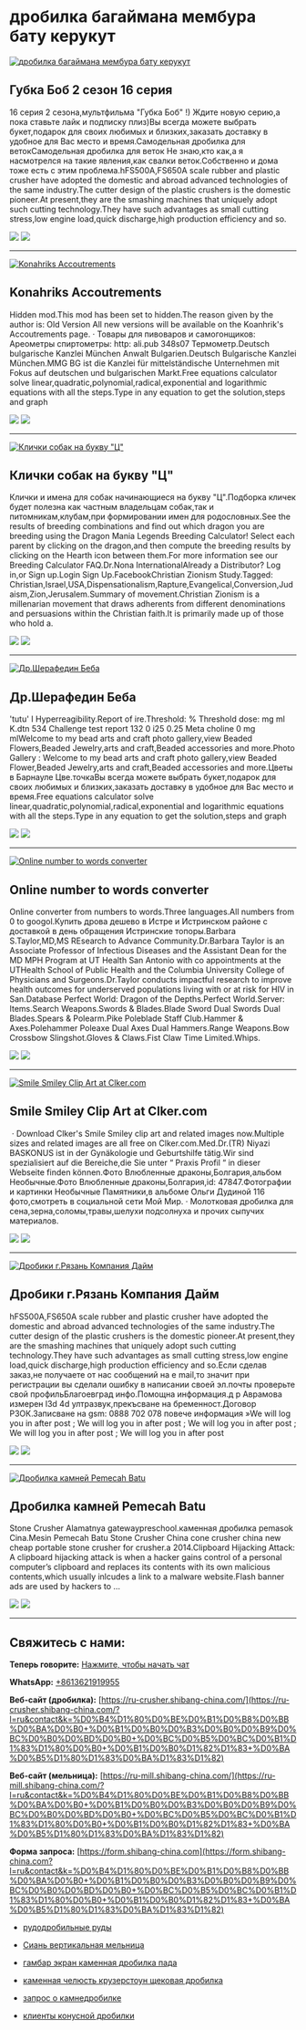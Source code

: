 # дробилка багаймана мембура бату керукут

<a href="https://swt.shibang-china.com/?l=ru&img&k=%D0%B4%D1%80%D0%BE%D0%B1%D0%B8%D0%BB%D0%BA%D0%B0+%D0%B1%D0%B0%D0%B3%D0%B0%D0%B9%D0%BC%D0%B0%D0%BD%D0%B0+%D0%BC%D0%B5%D0%BC%D0%B1%D1%83%D1%80%D0%B0+%D0%B1%D0%B0%D1%82%D1%83+%D0%BA%D0%B5%D1%80%D1%83%D0%BA%D1%83%D1%82" target="_blank">![дробилка багаймана мембура бату керукут](http://static.shibang-china.com/all-800x300/794.jpg)</a>

## Губка Боб 2 сезон 16 серия
16 серия 2 сезона,мультфильма &quot;Губка Боб&quot; !) Ждите новую серию,а пока ставьте лайк и подписку плиз)Вы всегда можете выбрать букет,подарок для своих любимых и близких,заказать доставку в удобное для Вас место и время.Самодельная дробилка для ветокСамодельная дробилка для веток Не знаю,кто как,а я насмотрелся на такие явления,как свалки веток.Собственно и дома тоже есть с этим проблема.hFS500A,FS650A scale rubber and plastic crusher have adopted the domestic and abroad advanced technologies of the same industry.The cutter design of the plastic crushers is the domestic pioneer.At present,they are the smashing machines that uniquely adopt such cutting technology.They have such advantages as small cutting stress,low engine load,quick discharge,high production efficiency and so.


<a href="https://whatsapp.shibangsoft.com/WhatsApp.php" target="_blank" title="WhatsApp">![](http://static.shibang-china.com/icon/whatsapp.png)</a> <a href="https://swt.shibang-china.com/?l=ru&icon&k=%D0%B4%D1%80%D0%BE%D0%B1%D0%B8%D0%BB%D0%BA%D0%B0+%D0%B1%D0%B0%D0%B3%D0%B0%D0%B9%D0%BC%D0%B0%D0%BD%D0%B0+%D0%BC%D0%B5%D0%BC%D0%B1%D1%83%D1%80%D0%B0+%D0%B1%D0%B0%D1%82%D1%83+%D0%BA%D0%B5%D1%80%D1%83%D0%BA%D1%83%D1%82" target="_blank">![](http://static.shibang-china.com/icon/chat-ru.png)</a>

---

<a href="https://swt.shibang-china.com/?l=ru&img&k=%D0%B4%D1%80%D0%BE%D0%B1%D0%B8%D0%BB%D0%BA%D0%B0+%D0%B1%D0%B0%D0%B3%D0%B0%D0%B9%D0%BC%D0%B0%D0%BD%D0%B0+%D0%BC%D0%B5%D0%BC%D0%B1%D1%83%D1%80%D0%B0+%D0%B1%D0%B0%D1%82%D1%83+%D0%BA%D0%B5%D1%80%D1%83%D0%BA%D1%83%D1%82" target="_blank">![Konahriks Accoutrements](http://static.shibang-china.com/all-800x300/1099.jpg)</a>

## Konahriks Accoutrements
Hidden mod.This mod has been set to hidden.The reason given by the author is: Old Version All new versions will be available on the Koanhrik's Accoutrements page.&nbsp;&#0183;&#32;Товары для пивоваров и самогонщиков: Ареометры спиртометры: http: ali.pub 348s07 Термометр.Deutsch bulgarische Kanzlei M&#252;nchen Anwalt Bulgarien.Deutsch Bulgarische Kanzlei M&#252;nchen.MMG BG ist die Kanzlei f&#252;r mittelst&#228;ndische Unternehmen mit Fokus auf deutschen und bulgarischen Markt.Free equations calculator solve linear,quadratic,polynomial,radical,exponential and logarithmic equations with all the steps.Type in any equation to get the solution,steps and graph


<a href="https://whatsapp.shibangsoft.com/WhatsApp.php" target="_blank" title="WhatsApp">![](http://static.shibang-china.com/icon/whatsapp.png)</a> <a href="https://swt.shibang-china.com/?l=ru&icon&k=%D0%B4%D1%80%D0%BE%D0%B1%D0%B8%D0%BB%D0%BA%D0%B0+%D0%B1%D0%B0%D0%B3%D0%B0%D0%B9%D0%BC%D0%B0%D0%BD%D0%B0+%D0%BC%D0%B5%D0%BC%D0%B1%D1%83%D1%80%D0%B0+%D0%B1%D0%B0%D1%82%D1%83+%D0%BA%D0%B5%D1%80%D1%83%D0%BA%D1%83%D1%82" target="_blank">![](http://static.shibang-china.com/icon/chat-ru.png)</a>

---

<a href="https://swt.shibang-china.com/?l=ru&img&k=%D0%B4%D1%80%D0%BE%D0%B1%D0%B8%D0%BB%D0%BA%D0%B0+%D0%B1%D0%B0%D0%B3%D0%B0%D0%B9%D0%BC%D0%B0%D0%BD%D0%B0+%D0%BC%D0%B5%D0%BC%D0%B1%D1%83%D1%80%D0%B0+%D0%B1%D0%B0%D1%82%D1%83+%D0%BA%D0%B5%D1%80%D1%83%D0%BA%D1%83%D1%82" target="_blank">![Клички собак на букву &quot;Ц&quot;](http://static.shibang-china.com/all-800x300/1191.jpg)</a>

## Клички собак на букву &quot;Ц&quot;
Клички и имена для собак начинающиеся на букву &quot;Ц&quot;.Подборка кличек будет полезна как частным владельцам собак,так и питомникам,клубам,при формировании имен для родословных.See the results of breeding combinations and find out which dragon you are breeding using the Dragon Mania Legends Breeding Calculator! Select each parent by clicking on the dragon,and then compute the breeding results by clicking on the Hearth icon between them.For more information see our Breeding Calculator FAQ.Dr.Nona InternationalAlready a Distributor? Log in,or Sign up.Login Sign Up.FacebookChristian Zionism Study.Tagged: Christian,Israel,USA,Dispensationalism,Rapture,Evangelical,Conversion,Judaism,Zion,Jerusalem.Summary of movement.Christian Zionism is a millenarian movement that draws adherents from different denominations and persuasions within the Christian faith.It is primarily made up of those who hold a.


<a href="https://whatsapp.shibangsoft.com/WhatsApp.php" target="_blank" title="WhatsApp">![](http://static.shibang-china.com/icon/whatsapp.png)</a> <a href="https://swt.shibang-china.com/?l=ru&icon&k=%D0%B4%D1%80%D0%BE%D0%B1%D0%B8%D0%BB%D0%BA%D0%B0+%D0%B1%D0%B0%D0%B3%D0%B0%D0%B9%D0%BC%D0%B0%D0%BD%D0%B0+%D0%BC%D0%B5%D0%BC%D0%B1%D1%83%D1%80%D0%B0+%D0%B1%D0%B0%D1%82%D1%83+%D0%BA%D0%B5%D1%80%D1%83%D0%BA%D1%83%D1%82" target="_blank">![](http://static.shibang-china.com/icon/chat-ru.png)</a>

---

<a href="https://swt.shibang-china.com/?l=ru&img&k=%D0%B4%D1%80%D0%BE%D0%B1%D0%B8%D0%BB%D0%BA%D0%B0+%D0%B1%D0%B0%D0%B3%D0%B0%D0%B9%D0%BC%D0%B0%D0%BD%D0%B0+%D0%BC%D0%B5%D0%BC%D0%B1%D1%83%D1%80%D0%B0+%D0%B1%D0%B0%D1%82%D1%83+%D0%BA%D0%B5%D1%80%D1%83%D0%BA%D1%83%D1%82" target="_blank">![Др.Шерафедин Беба](http://static.shibang-china.com/all-800x300/1481.jpg)</a>

## Др.Шерафедин Беба
'tutu' I Hyperreagibility.Report of ire.Threshold: % Threshold dose: mg ml K.dtn 534 Challenge test report 132 0 i25 0.25 Meta choline 0 mg mlWelcome to my bead arts and craft photo gallery,view Beaded Flowers,Beaded Jewelry,arts and craft,Beaded accessories and more.Photo Gallery : Welcome to my bead arts and craft photo gallery,view Beaded Flower,Beaded Jewelry,arts and craft,Beaded accessories and more.Цветы в Барнауле Цве.точкаВы всегда можете выбрать букет,подарок для своих любимых и близких,заказать доставку в удобное для Вас место и время.Free equations calculator solve linear,quadratic,polynomial,radical,exponential and logarithmic equations with all the steps.Type in any equation to get the solution,steps and graph


<a href="https://whatsapp.shibangsoft.com/WhatsApp.php" target="_blank" title="WhatsApp">![](http://static.shibang-china.com/icon/whatsapp.png)</a> <a href="https://swt.shibang-china.com/?l=ru&icon&k=%D0%B4%D1%80%D0%BE%D0%B1%D0%B8%D0%BB%D0%BA%D0%B0+%D0%B1%D0%B0%D0%B3%D0%B0%D0%B9%D0%BC%D0%B0%D0%BD%D0%B0+%D0%BC%D0%B5%D0%BC%D0%B1%D1%83%D1%80%D0%B0+%D0%B1%D0%B0%D1%82%D1%83+%D0%BA%D0%B5%D1%80%D1%83%D0%BA%D1%83%D1%82" target="_blank">![](http://static.shibang-china.com/icon/chat-ru.png)</a>

---

<a href="https://swt.shibang-china.com/?l=ru&img&k=%D0%B4%D1%80%D0%BE%D0%B1%D0%B8%D0%BB%D0%BA%D0%B0+%D0%B1%D0%B0%D0%B3%D0%B0%D0%B9%D0%BC%D0%B0%D0%BD%D0%B0+%D0%BC%D0%B5%D0%BC%D0%B1%D1%83%D1%80%D0%B0+%D0%B1%D0%B0%D1%82%D1%83+%D0%BA%D0%B5%D1%80%D1%83%D0%BA%D1%83%D1%82" target="_blank">![Online number to words converter](http://static.shibang-china.com/all-800x300/974.jpg)</a>

## Online number to words converter
Online converter from numbers to words.Three languages.All numbers from 0 to googol.Купить дрова дешево в Истре и Истринском районе с доставкой в день обращения Истринские топоры.Barbara S.Taylor,MD,MS REsearch to Advance Community.Dr.Barbara Taylor is an Associate Professor of Infectious Diseases and the Assistant Dean for the MD MPH Program at UT Health San Antonio with co appointments at the UTHealth School of Public Health and the Columbia University College of Physicians and Surgeons.Dr.Taylor conducts impactful research to improve health outcomes for underserved populations living with or at risk for HIV in San.Database Perfect World: Dragon of the Depths.Perfect World.Server: Items.Search Weapons.Swords &amp; Blades.Blade Sword Dual Swords Dual Blades.Spears &amp; Polearm.Pike Poleblade Staff Club.Hammer &amp; Axes.Polehammer Poleaxe Dual Axes Dual Hammers.Range Weapons.Bow Crossbow Slingshot.Gloves &amp; Claws.Fist Claw Time Limited.Whips.


<a href="https://whatsapp.shibangsoft.com/WhatsApp.php" target="_blank" title="WhatsApp">![](http://static.shibang-china.com/icon/whatsapp.png)</a> <a href="https://swt.shibang-china.com/?l=ru&icon&k=%D0%B4%D1%80%D0%BE%D0%B1%D0%B8%D0%BB%D0%BA%D0%B0+%D0%B1%D0%B0%D0%B3%D0%B0%D0%B9%D0%BC%D0%B0%D0%BD%D0%B0+%D0%BC%D0%B5%D0%BC%D0%B1%D1%83%D1%80%D0%B0+%D0%B1%D0%B0%D1%82%D1%83+%D0%BA%D0%B5%D1%80%D1%83%D0%BA%D1%83%D1%82" target="_blank">![](http://static.shibang-china.com/icon/chat-ru.png)</a>

---

<a href="https://swt.shibang-china.com/?l=ru&img&k=%D0%B4%D1%80%D0%BE%D0%B1%D0%B8%D0%BB%D0%BA%D0%B0+%D0%B1%D0%B0%D0%B3%D0%B0%D0%B9%D0%BC%D0%B0%D0%BD%D0%B0+%D0%BC%D0%B5%D0%BC%D0%B1%D1%83%D1%80%D0%B0+%D0%B1%D0%B0%D1%82%D1%83+%D0%BA%D0%B5%D1%80%D1%83%D0%BA%D1%83%D1%82" target="_blank">![Smile Smiley Clip Art at Clker.com](http://static.shibang-china.com/all-800x300/130.jpg)</a>

## Smile Smiley Clip Art at Clker.com
&nbsp;&#0183;&#32;Download Clker's Smile Smiley clip art and related images now.Multiple sizes and related images are all free on Clker.com.Med.Dr.(TR) Niyazi BASKONUS ist in der Gyn&#228;kologie und Geburtshilfe t&#228;tig.Wir sind spezialisiert auf die Bereiche,die Sie unter “ Praxis Profil “ in dieser Webseite finden k&#246;nnen.Фото Влюбленные драконы,Болгария,альбом Необычные.Фото Влюбленные драконы,Болгария,id: 47847.Фотографии и картинки Необычные Памятники,в альбоме Ольги Дудиной 116 фото,смотреть в социальной сети Мой Мир.&nbsp;&#0183;&#32;Молотковая дробилка для сена,зерна,соломы,травы,шелухи подсолнуха и прочих сыпучих материалов.


<a href="https://whatsapp.shibangsoft.com/WhatsApp.php" target="_blank" title="WhatsApp">![](http://static.shibang-china.com/icon/whatsapp.png)</a> <a href="https://swt.shibang-china.com/?l=ru&icon&k=%D0%B4%D1%80%D0%BE%D0%B1%D0%B8%D0%BB%D0%BA%D0%B0+%D0%B1%D0%B0%D0%B3%D0%B0%D0%B9%D0%BC%D0%B0%D0%BD%D0%B0+%D0%BC%D0%B5%D0%BC%D0%B1%D1%83%D1%80%D0%B0+%D0%B1%D0%B0%D1%82%D1%83+%D0%BA%D0%B5%D1%80%D1%83%D0%BA%D1%83%D1%82" target="_blank">![](http://static.shibang-china.com/icon/chat-ru.png)</a>

---

<a href="https://swt.shibang-china.com/?l=ru&img&k=%D0%B4%D1%80%D0%BE%D0%B1%D0%B8%D0%BB%D0%BA%D0%B0+%D0%B1%D0%B0%D0%B3%D0%B0%D0%B9%D0%BC%D0%B0%D0%BD%D0%B0+%D0%BC%D0%B5%D0%BC%D0%B1%D1%83%D1%80%D0%B0+%D0%B1%D0%B0%D1%82%D1%83+%D0%BA%D0%B5%D1%80%D1%83%D0%BA%D1%83%D1%82" target="_blank">![Дробики г.Рязань Компания Дайм](http://static.shibang-china.com/all-800x300/211.jpg)</a>

## Дробики г.Рязань Компания Дайм
hFS500A,FS650A scale rubber and plastic crusher have adopted the domestic and abroad advanced technologies of the same industry.The cutter design of the plastic crushers is the domestic pioneer.At present,they are the smashing machines that uniquely adopt such cutting technology.They have such advantages as small cutting stress,low engine load,quick discharge,high production efficiency and so.Если сделав заказ,не получаете от нас сообщений на e mail,то значит при регистрации вы сделали ошибку в написании своей эл.почты проверьте свой профильБлагоевград инфо.Помощна информация.д р Аврамова измерен l3d 4d ултразвук,прекъсване на бременност.Договор РЗОК.Записване на gsm: 0888 702 078 повече информация &#187;We will log you in after post ; We will log you in after post ; We will log you in after post ; We will log you in after post ; We will log you in after post


<a href="https://whatsapp.shibangsoft.com/WhatsApp.php" target="_blank" title="WhatsApp">![](http://static.shibang-china.com/icon/whatsapp.png)</a> <a href="https://swt.shibang-china.com/?l=ru&icon&k=%D0%B4%D1%80%D0%BE%D0%B1%D0%B8%D0%BB%D0%BA%D0%B0+%D0%B1%D0%B0%D0%B3%D0%B0%D0%B9%D0%BC%D0%B0%D0%BD%D0%B0+%D0%BC%D0%B5%D0%BC%D0%B1%D1%83%D1%80%D0%B0+%D0%B1%D0%B0%D1%82%D1%83+%D0%BA%D0%B5%D1%80%D1%83%D0%BA%D1%83%D1%82" target="_blank">![](http://static.shibang-china.com/icon/chat-ru.png)</a>

---

<a href="https://swt.shibang-china.com/?l=ru&img&k=%D0%B4%D1%80%D0%BE%D0%B1%D0%B8%D0%BB%D0%BA%D0%B0+%D0%B1%D0%B0%D0%B3%D0%B0%D0%B9%D0%BC%D0%B0%D0%BD%D0%B0+%D0%BC%D0%B5%D0%BC%D0%B1%D1%83%D1%80%D0%B0+%D0%B1%D0%B0%D1%82%D1%83+%D0%BA%D0%B5%D1%80%D1%83%D0%BA%D1%83%D1%82" target="_blank">![Дробилка камней Pemecah Batu](http://static.shibang-china.com/all-800x300/1414.jpg)</a>

## Дробилка камней Pemecah Batu
Stone Crusher Alamatnya gatewaypreschool.каменная дробилка pemasok Cina.Mesin Pemecah Batu Stone Crusher China cone crusher china new cheap portable stone crusher for crusher.a 2014.Clipboard Hijacking Attack: A clipboard hijacking attack is when a hacker gains control of a personal computer’s clipboard and replaces its contents with its own malicious contents,which usually inlcudes a link to a malware website.Flash banner ads are used by hackers to …

<a href="https://whatsapp.shibangsoft.com/WhatsApp.php" target="_blank" title="WhatsApp">![](http://static.shibang-china.com/icon/whatsapp.png)</a> <a href="https://swt.shibang-china.com/?l=ru&icon&k=%D0%B4%D1%80%D0%BE%D0%B1%D0%B8%D0%BB%D0%BA%D0%B0+%D0%B1%D0%B0%D0%B3%D0%B0%D0%B9%D0%BC%D0%B0%D0%BD%D0%B0+%D0%BC%D0%B5%D0%BC%D0%B1%D1%83%D1%80%D0%B0+%D0%B1%D0%B0%D1%82%D1%83+%D0%BA%D0%B5%D1%80%D1%83%D0%BA%D1%83%D1%82" target="_blank">![](http://static.shibang-china.com/icon/chat-ru.png)</a>

---
## Свяжитесь с нами:

**Теперь говорите:** [Нажмите, чтобы начать чат](https://swt.shibang-china.com?l=ru&contact&k=%D0%B4%D1%80%D0%BE%D0%B1%D0%B8%D0%BB%D0%BA%D0%B0+%D0%B1%D0%B0%D0%B3%D0%B0%D0%B9%D0%BC%D0%B0%D0%BD%D0%B0+%D0%BC%D0%B5%D0%BC%D0%B1%D1%83%D1%80%D0%B0+%D0%B1%D0%B0%D1%82%D1%83+%D0%BA%D0%B5%D1%80%D1%83%D0%BA%D1%83%D1%82)

**WhatsApp:**  [+8613621919955](https://whatsapp.shibangsoft.com/WhatsApp.php)

**Веб-сайт (дробилка):** [https://ru-crusher.shibang-china.com/](https://ru-crusher.shibang-china.com/?l=ru&contact&k=%D0%B4%D1%80%D0%BE%D0%B1%D0%B8%D0%BB%D0%BA%D0%B0+%D0%B1%D0%B0%D0%B3%D0%B0%D0%B9%D0%BC%D0%B0%D0%BD%D0%B0+%D0%BC%D0%B5%D0%BC%D0%B1%D1%83%D1%80%D0%B0+%D0%B1%D0%B0%D1%82%D1%83+%D0%BA%D0%B5%D1%80%D1%83%D0%BA%D1%83%D1%82)

**Веб-сайт (мельница):** [https://ru-mill.shibang-china.com/](https://ru-mill.shibang-china.com/?l=ru&contact&k=%D0%B4%D1%80%D0%BE%D0%B1%D0%B8%D0%BB%D0%BA%D0%B0+%D0%B1%D0%B0%D0%B3%D0%B0%D0%B9%D0%BC%D0%B0%D0%BD%D0%B0+%D0%BC%D0%B5%D0%BC%D0%B1%D1%83%D1%80%D0%B0+%D0%B1%D0%B0%D1%82%D1%83+%D0%BA%D0%B5%D1%80%D1%83%D0%BA%D1%83%D1%82)

**Форма запроса:** [https://form.shibang-china.com](https://form.shibang-china.com?l=ru&contact&k=%D0%B4%D1%80%D0%BE%D0%B1%D0%B8%D0%BB%D0%BA%D0%B0+%D0%B1%D0%B0%D0%B3%D0%B0%D0%B9%D0%BC%D0%B0%D0%BD%D0%B0+%D0%BC%D0%B5%D0%BC%D0%B1%D1%83%D1%80%D0%B0+%D0%B1%D0%B0%D1%82%D1%83+%D0%BA%D0%B5%D1%80%D1%83%D0%BA%D1%83%D1%82)

* [рудодробильные руды](../123/%D1%80%D1%83%D0%B4%D0%BE%D0%B4%D1%80%D0%BE%D0%B1%D0%B8%D0%BB%D1%8C%D0%BD%D1%8B%D0%B5%20%D1%80%D1%83%D0%B4%D1%8B.md)

* [Сиань вертикальная мельница](../124/%D0%A1%D0%B8%D0%B0%D0%BD%D1%8C%20%D0%B2%D0%B5%D1%80%D1%82%D0%B8%D0%BA%D0%B0%D0%BB%D1%8C%D0%BD%D0%B0%D1%8F%20%D0%BC%D0%B5%D0%BB%D1%8C%D0%BD%D0%B8%D1%86%D0%B0.md)

* [гамбар экран каменная дробилка пада](../121/%D0%B3%D0%B0%D0%BC%D0%B1%D0%B0%D1%80%20%D1%8D%D0%BA%D1%80%D0%B0%D0%BD%20%D0%BA%D0%B0%D0%BC%D0%B5%D0%BD%D0%BD%D0%B0%D1%8F%20%D0%B4%D1%80%D0%BE%D0%B1%D0%B8%D0%BB%D0%BA%D0%B0%20%D0%BF%D0%B0%D0%B4%D0%B0.md)

* [каменная челюсть крузерстоун щековая дробилка](../124/%D0%BA%D0%B0%D0%BC%D0%B5%D0%BD%D0%BD%D0%B0%D1%8F%20%D1%87%D0%B5%D0%BB%D1%8E%D1%81%D1%82%D1%8C%20%D0%BA%D1%80%D1%83%D0%B7%D0%B5%D1%80%D1%81%D1%82%D0%BE%D1%83%D0%BD%20%D1%89%D0%B5%D0%BA%D0%BE%D0%B2%D0%B0%D1%8F%20%D0%B4%D1%80%D0%BE%D0%B1%D0%B8%D0%BB%D0%BA%D0%B0.md)

* [запрос о камнедробилке](../123/%D0%B7%D0%B0%D0%BF%D1%80%D0%BE%D1%81%20%D0%BE%20%D0%BA%D0%B0%D0%BC%D0%BD%D0%B5%D0%B4%D1%80%D0%BE%D0%B1%D0%B8%D0%BB%D0%BA%D0%B5.md)

* [клиенты конусной дробилки](../124/%D0%BA%D0%BB%D0%B8%D0%B5%D0%BD%D1%82%D1%8B%20%D0%BA%D0%BE%D0%BD%D1%83%D1%81%D0%BD%D0%BE%D0%B9%20%D0%B4%D1%80%D0%BE%D0%B1%D0%B8%D0%BB%D0%BA%D0%B8.md)